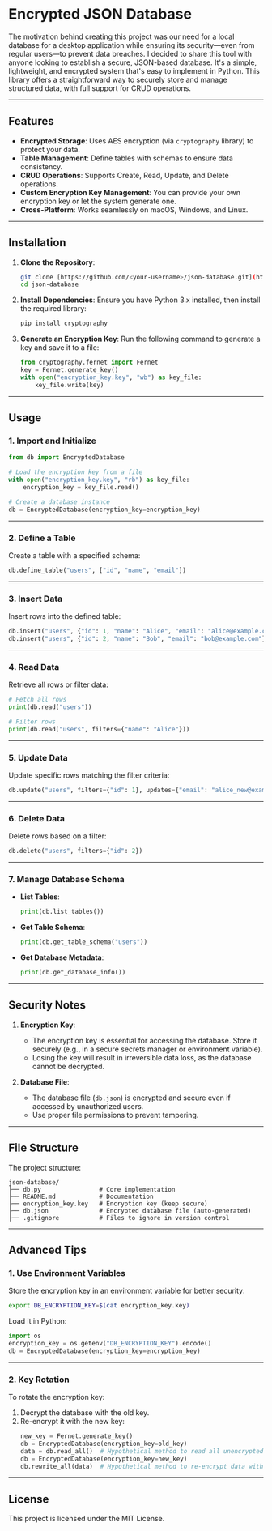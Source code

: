 
# **Encrypted JSON Database**

The motivation behind creating this project was our need for a local database for a desktop application while ensuring its security—even from regular users—to prevent data breaches. I decided to share this tool with anyone looking to establish a secure, JSON-based database. It's a simple, lightweight, and encrypted system that's easy to implement in Python. This library offers a straightforward way to securely store and manage structured data, with full support for CRUD operations.

---

## **Features**
- **Encrypted Storage**: Uses AES encryption (via `cryptography` library) to protect your data.
- **Table Management**: Define tables with schemas to ensure data consistency.
- **CRUD Operations**: Supports Create, Read, Update, and Delete operations.
- **Custom Encryption Key Management**: You can provide your own encryption key or let the system generate one.
- **Cross-Platform**: Works seamlessly on macOS, Windows, and Linux.

---

## **Installation**

1. **Clone the Repository**:
   ```bash
   git clone [https://github.com/<your-username>/json-database.git](https://github.com/Abdllatif-max/lightweight-json-database)
   cd json-database
   ```

2. **Install Dependencies**:
   Ensure you have Python 3.x installed, then install the required library:
   ```bash
   pip install cryptography
   ```

3. **Generate an Encryption Key**:
   Run the following command to generate a key and save it to a file:
   ```python
   from cryptography.fernet import Fernet
   key = Fernet.generate_key()
   with open("encryption_key.key", "wb") as key_file:
       key_file.write(key)
   ```

---

## **Usage**

### **1. Import and Initialize**
```python
from db import EncryptedDatabase

# Load the encryption key from a file
with open("encryption_key.key", "rb") as key_file:
    encryption_key = key_file.read()

# Create a database instance
db = EncryptedDatabase(encryption_key=encryption_key)
```

---

### **2. Define a Table**
Create a table with a specified schema:
```python
db.define_table("users", ["id", "name", "email"])
```

---

### **3. Insert Data**
Insert rows into the defined table:
```python
db.insert("users", {"id": 1, "name": "Alice", "email": "alice@example.com"})
db.insert("users", {"id": 2, "name": "Bob", "email": "bob@example.com"})
```

---

### **4. Read Data**
Retrieve all rows or filter data:
```python
# Fetch all rows
print(db.read("users"))

# Filter rows
print(db.read("users", filters={"name": "Alice"}))
```

---

### **5. Update Data**
Update specific rows matching the filter criteria:
```python
db.update("users", filters={"id": 1}, updates={"email": "alice_new@example.com"})
```

---

### **6. Delete Data**
Delete rows based on a filter:
```python
db.delete("users", filters={"id": 2})
```

---

### **7. Manage Database Schema**
- **List Tables**:
   ```python
   print(db.list_tables())
   ```
- **Get Table Schema**:
   ```python
   print(db.get_table_schema("users"))
   ```
- **Get Database Metadata**:
   ```python
   print(db.get_database_info())
   ```

---

## **Security Notes**
1. **Encryption Key**:
   - The encryption key is essential for accessing the database. Store it securely (e.g., in a secure secrets manager or environment variable).
   - Losing the key will result in irreversible data loss, as the database cannot be decrypted.

2. **Database File**:
   - The database file (`db.json`) is encrypted and secure even if accessed by unauthorized users.
   - Use proper file permissions to prevent tampering.

---

## **File Structure**
The project structure:
```
json-database/
├── db.py                # Core implementation
├── README.md            # Documentation
├── encryption_key.key   # Encryption key (keep secure)
├── db.json              # Encrypted database file (auto-generated)
├── .gitignore           # Files to ignore in version control
```

---

## **Advanced Tips**

### **1. Use Environment Variables**
Store the encryption key in an environment variable for better security:
```bash
export DB_ENCRYPTION_KEY=$(cat encryption_key.key)
```
Load it in Python:
```python
import os
encryption_key = os.getenv("DB_ENCRYPTION_KEY").encode()
db = EncryptedDatabase(encryption_key=encryption_key)
```

---

### **2. Key Rotation**
To rotate the encryption key:
1. Decrypt the database with the old key.
2. Re-encrypt it with the new key:
   ```python
   new_key = Fernet.generate_key()
   db = EncryptedDatabase(encryption_key=old_key)
   data = db.read_all()  # Hypothetical method to read all unencrypted data
   db = EncryptedDatabase(encryption_key=new_key)
   db.rewrite_all(data)  # Hypothetical method to re-encrypt data with a new key
   ```

---

## **License**
This project is licensed under the MIT License.
